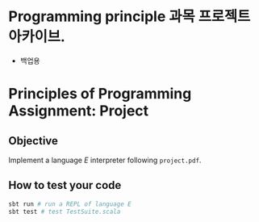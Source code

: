 # Programming principle 과목 프로젝트 아카이브.

- 백업용

# Principles of Programming Assignment: Project

## Objective

Implement a language _E_ interpreter following `project.pdf`.

## How to test your code

```bash
sbt run # run a REPL of language E
sbt test # test TestSuite.scala
```

